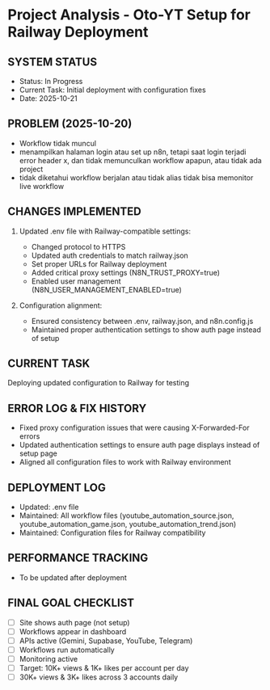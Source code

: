 # Project Analysis - Oto-YT Setup for Railway Deployment

## SYSTEM STATUS
- Status: In Progress 
- Current Task: Initial deployment with configuration fixes
- Date: 2025-10-21

## PROBLEM (2025-10-20)
- Workflow tidak muncul
- menampilkan halaman login atau set up n8n, tetapi saat login terjadi error header x, dan tidak memunculkan workflow apapun, atau tidak ada project
- tidak diketahui workflow berjalan atau tidak alias tidak bisa memonitor live workflow

## CHANGES IMPLEMENTED
1. Updated .env file with Railway-compatible settings:
   - Changed protocol to HTTPS
   - Updated auth credentials to match railway.json
   - Set proper URLs for Railway deployment
   - Added critical proxy settings (N8N_TRUST_PROXY=true)
   - Enabled user management (N8N_USER_MANAGEMENT_ENABLED=true)

2. Configuration alignment:
   - Ensured consistency between .env, railway.json, and n8n.config.js
   - Maintained proper authentication settings to show auth page instead of setup

## CURRENT TASK
Deploying updated configuration to Railway for testing

## ERROR LOG & FIX HISTORY
- Fixed proxy configuration issues that were causing X-Forwarded-For errors
- Updated authentication settings to ensure auth page displays instead of setup page
- Aligned all configuration files to work with Railway environment

## DEPLOYMENT LOG
- Updated: .env file
- Maintained: All workflow files (youtube_automation_source.json, youtube_automation_game.json, youtube_automation_trend.json)
- Maintained: Configuration files for Railway compatibility

## PERFORMANCE TRACKING
- To be updated after deployment

## FINAL GOAL CHECKLIST
- [ ] Site shows auth page (not setup)
- [ ] Workflows appear in dashboard
- [ ] APIs active (Gemini, Supabase, YouTube, Telegram)
- [ ] Workflows run automatically
- [ ] Monitoring active
- [ ] Target: 10K+ views & 1K+ likes per account per day
- [ ] 30K+ views & 3K+ likes across 3 accounts daily